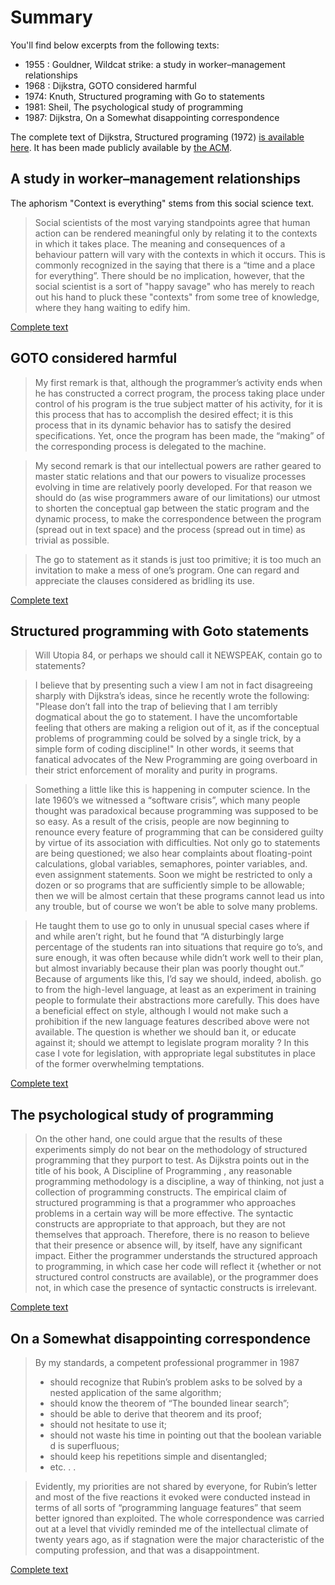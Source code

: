 # Summary

You'll find below excerpts from the following texts: 
* 1955 : Gouldner, Wildcat strike: a study in worker–management relationships
* 1968 : Dijkstra, GOTO considered harmful
* 1974:  Knuth, Structured programing with Go to statements
* 1981:  Sheil, The psychological study of programming
* 1987:  Dijkstra, On a Somewhat disappointing correspondence

The complete text of Dijkstra, Structured programing (1972) [is available here](./assets/StructuredProgramming.pdf).
It has been made publicly available by [the ACM](https://dl.acm.org/doi/10.5555/1243380).

## A study in worker–management relationships

The aphorism "Context is everything" stems from this social science text.

> Social scientists of the most varying standpoints agree that human action can be rendered meaningful only by relating it to the contexts in which it takes place. The meaning and consequences of a behaviour pattern will vary with the contexts in which it occurs. This is commonly recognized in the saying that there is a “time and a place for everything”. There should be no implication, however, that the social scientist is a sort of "happy savage" who has merely to reach out his hand to pluck these "contexts" from some tree of knowledge, where they hang waiting to edify him.

[Complete text](https://www.health.org.uk/sites/default/files/PerspectivesOnContextBateContextIsEverything.pdf)


## GOTO considered harmful

> My first remark is that, although the programmer’s activity ends when he has constructed a correct program, the process taking place under control of his program is the true subject matter of his activity, for it is this process that has to accomplish the desired effect; it is this process that in its dynamic behavior has to satisfy the desired specifications. Yet, once the program has been made, the “making” of the corresponding process is delegated to the machine.

> My second remark is that our intellectual powers are rather geared to master static relations and that our powers to visualize processes evolving in time are relatively poorly developed. For that reason we should do (as wise programmers aware of our limitations) our utmost to shorten the conceptual gap between the static program and the dynamic process, to make the correspondence between the program (spread out in text space) and the process (spread out in time) as trivial as possible.

> The go to statement as it stands is just too primitive; it is too much an invitation to make a mess of one’s program. One can regard and appreciate the clauses considered as bridling its use.

[Complete text](./assets/GotoStatementConsideredHarmful-1.pdf)

## Structured programming with Goto statements
> Will Utopia 84, or perhaps we should call it NEWSPEAK, contain go to statements?

> I believe that by presenting such a view I am not in fact disagreeing sharply with Dijkstra’s ideas, since he recently wrote the following: "Please don’t fall into the trap of believing that I am terribly dogmatical about the go to statement. I have the uncomfortable feeling that others are making a religion out of it, as if the conceptual problems of programming could be solved by a single trick, by a simple form of coding discipline!"
> In other words, it seems that fanatical advocates of the New Programming are going overboard in their strict
enforcement of morality and purity in programs.

>Something a little like this is happening in computer science. In the late 1960’s we witnessed a “software crisis”, which many people thought was paradoxical because programming was supposed to be so easy. As a result of the crisis, people are now beginning to renounce every feature of programming that can be considered guilty by virtue of its association with difficulties. Not only go to statements are being questioned; we also hear complaints about floating-point calculations, global variables, semaphores, pointer variables, and. even assignment statements. Soon we might be restricted to only a dozen or so programs that are sufficiently simple to be allowable; then we will be almost certain that these programs cannot lead us into any trouble, but of course we won’t be able to solve many problems.

> He taught them to use go to only in unusual special cases where if and while aren’t right, but he found that
“A disturbingly large percentage of the students ran into situations that require go to’s, and sure enough, it was often because while didn’t work well to their plan, but almost invariably because their plan was poorly thought out.” Because of arguments like this, I’d say we should, indeed, abolish. go to from the high-level language, at least as an experiment in training people to formulate their abstractions more carefully. This does have a beneficial effect on style, although I would not make such a prohibition if the new language features described above were not available. The question is whether we should ban it, or educate against it; should we attempt to legislate program morality ? In this case I vote for legislation, with appropriate legal substitutes in place of the former overwhelming temptations.

[Complete text](./assets/StructuredProgrammingWithGoto.pdf)


## The psychological study of programming

> On the other hand, one could argue that the results of these experiments simply do not bear on the methodology of structured programming that they purport to test. As Dijkstra points out in the title of his book, A Discipline of Programming , any reasonable programming methodology is a discipline, a way of thinking, not just
a collection of programming constructs. The empirical claim of structured programming is that a programmer who approaches problems in a certain way will be more effective. The syntactic constructs are appropriate to that approach, but they are not themselves that approach. Therefore, there is no reason to believe that their presence or absence will, by itself, have any significant impact. Either the programmer understands the structured approach to
programming, in which case her code will reflect it {whether or not structured control constructs are available), or the programmer does not, in which case the presence of syntactic constructs is irrelevant.

[Complete text](assets/PsychologicalStudyProgramming.pdf)

## On a Somewhat disappointing correspondence

> By my standards, a competent professional programmer in 1987
> - should recognize that Rubin’s problem asks to be solved by a nested application of the same algorithm;
> - should know the theorem of “The bounded linear search”;
> - should be able to derive that theorem and its proof;
> - should not hesitate to use it;
> - should not waste his time in pointing out that the boolean variable d is superfluous;
> - should keep his repetitions simple and disentangled;
> - etc. . . 

> Evidently, my priorities are not shared by everyone, for Rubin’s letter and most of the five reactions it evoked were conducted instead in terms of all sorts of “programming language features” that seem better ignored than exploited. The whole correspondence was carried out at a level that vividly reminded me of the intellectual climate of twenty years ago, as if stagnation were the major characteristic of the computing profession, and that was a disappointment.

[Complete text](assets/OnASomewhatDisapointingCorrespondence.pdf)